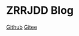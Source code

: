# ZRRJDD Blog

















[Github](https://github.com/ZRRJDD/)  [Gitee](https://gitee.com/ZRRJDD)






